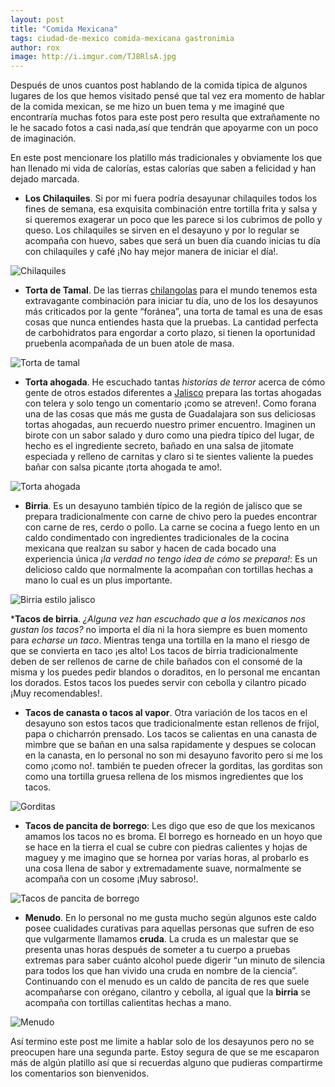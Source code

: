 ```yaml
---
layout: post
title: "Comida Mexicana"
tags: ciudad-de-mexico comida-mexicana gastronimia 
author: rox
image: http://i.imgur.com/TJ8RlsA.jpg 
---
```

Después de unos cuantos post hablando de la comida tipica de algunos lugares de los que hemos visitado pensé que tal vez era momento de hablar de la comida mexican, se me hizo un buen tema y me imaginé que encontraría muchas fotos para este post pero resulta que extrañamente no le he sacado fotos a casi nada,así que tendrán que apoyarme con un poco de imaginación.

En este post mencionare los platillo más tradicionales y obviamente los que han llenado mi vida de calorías, estas calorías que saben a felicidad y han dejado marcada.

* **Los Chilaquiles**. Si por mi fuera podría desayunar chilaquiles todos los fines de semana, esa exquisita combinación entre tortilla frita y salsa y si queremos exagerar un poco que les parece si los cubrimos de pollo y queso. Los chilaquiles se sirven en el desayuno y por lo regular se acompaña con huevo, sabes que será un buen día cuando inicias tu día con chilaquiles y café ¡No hay mejor manera de iniciar el día!.

![Chilaquiles](http://i.imgur.com/rVOSjew.jpg)

* **Torta de Tamal**. De las tierras [chilangolas](/tag/ciudad-de-mexico/) para el mundo tenemos esta extravagante combinación para iniciar tu día, uno de los los desayunos más criticados por la gente “foránea”, una torta de tamal es una de esas cosas que nunca entiendes hasta que la pruebas. La cantidad perfecta de carbohidratos para engordar a corto plazo, si tienen la oportunidad pruebenla acompañada de un buen atole de masa. 

![Torta de tamal](http://i.imgur.com/x5mjgSU.jpg)

* **Torta ahogada**. He escuchado tantas *historias de terror* acerca de cómo gente de otros estados diferentes a [Jalisco](/tag/guadalajara/) prepara las tortas ahogadas con telera y solo tengo un comentario ¡como se atreven!. Como forana una de las cosas que más me gusta de Guadalajara son sus deliciosas tortas ahogadas, aun recuerdo nuestro primer encuentro. Imaginen un birote con un sabor salado y duro como una piedra típico del lugar, de hecho es el ingrediente secreto,  bañado en una salsa de jitomate especiada  y relleno de carnitas y claro si te sientes valiente la puedes bañar con salsa picante ¡torta ahogada te amo!.

![Torta ahogada](http://i.imgur.com/tuRlVEP.jpg)

* **Birria**. Es un desayuno también típico de la región de jalisco que se prepara tradicionalmente con carne de chivo pero la puedes encontrar con carne de res, cerdo o pollo. La carne se cocina a fuego lento en un caldo condimentado con ingredientes tradicionales de la cocina mexicana que realzan su sabor y hacen de cada bocado una experiencia única *¡la verdad no tengo idea de cómo se prepara!*: Es un delicioso caldo que normalmente la acompañan con tortillas hechas a mano lo cual es un plus importante.

![Birria estilo jalisco](http://i.imgur.com/kBnV8s4.jpg)

***Tacos de birria**. *¿Alguna vez han escuchado que a los mexicanos nos gustan los tacos?* no importa el día ni la hora siempre es buen momento para *echarse un taco*. Mientras tenga una tortilla en la mano el riesgo de que se convierta en taco ¡es alto! Los tacos de birria tradicionalmente deben de ser rellenos de carne de chile bañados con el consomé de la misma y los puedes pedir blandos o doraditos, en lo personal me encantan los dorados. Estos tacos los puedes servir con cebolla y cilantro picado ¡Muy recomendables!.


* **Tacos de canasta o tacos al vapor**. Otra variación de los tacos en el desayuno son estos tacos que tradicionalmente estan rellenos de frijol, papa o chicharrón prensado. Los tacos se calientas en una canasta de mimbre que se bañan en una salsa rapidamente y despues se colocan en la canasta, en lo personal no son mi desayuno favorito pero si me los como ¡como no!. también te pueden ofrecer la gorditas, las gorditas son como una tortilla gruesa rellena de los mismos ingredientes que los tacos.

![Gorditas](http://i.imgur.com/pxvN0pd.jpg)


* **Tacos de pancita de borrego**: Les digo que eso de que los mexicanos amamos los tacos no es broma. El borrego es horneado en un hoyo que se hace en la tierra el cual se cubre con piedras calientes y hojas de maguey y me imagino que se hornea por varias horas, al probarlo es una cosa llena de sabor y extremadamente suave, normalmente se acompaña con un cosome ¡Muy sabroso!.

![Tacos de pancita de borrego](http://i.imgur.com/LYszt9N.jpg)

* **Menudo**. En lo personal no me gusta mucho según algunos este caldo posee cualidades curativas para aquellas personas que sufren de eso que vulgarmente llamamos **cruda**. La cruda es un malestar que se presenta unas horas después de someter a tu cuerpo a pruebas extremas para saber cuánto alcohol puede digerir  “un minuto de silencia para todos los que han vivido una cruda en nombre de la ciencia”. Continuando con el menudo es un caldo de pancita de res que suele acompañarse con orégano, cilantro y cebolla, al igual que la **birria** se acompaña con tortillas calientitas hechas a mano. 

![Menudo](http://i.imgur.com/RNllrii.jpg)

Así termino este post me limite a hablar solo de los desayunos pero no se preocupen hare una segunda parte. Estoy segura de que se me escaparon más de algún platillo así que si recuerdas alguno que pudieras compartirme los comentarios son bienvenidos.
